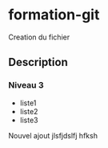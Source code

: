 # formation-git

Creation du fichier

## Description

### Niveau 3

- liste1
- liste2
- liste3


Nouvel ajout
jlsfjdslfj
hfksh